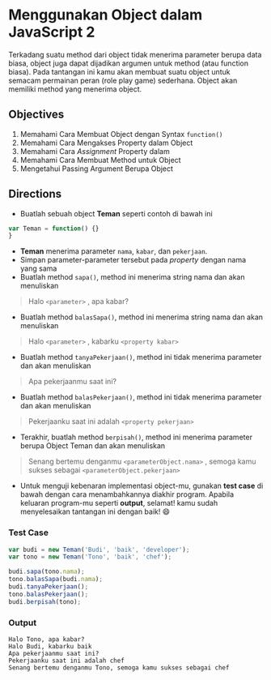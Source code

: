 # Menggunakan Object dalam JavaScript 2

Terkadang suatu method dari object tidak menerima parameter berupa data biasa, object juga dapat dijadikan argumen untuk method (atau function biasa). Pada tantangan ini kamu akan membuat suatu object untuk semacam permainan peran (role play game) sederhana. Object akan memiliki method yang menerima object.

## Objectives

1. Memahami Cara Membuat Object dengan Syntax `function()`
2. Memahami Cara Mengakses Property dalam Object
3. Memahami Cara *Assignment* Property dalam 
4. Memahami Cara Membuat Method untuk Object
5. Mengetahui Passing Argument Berupa Object

## Directions

- Buatlah sebuah object **Teman** seperti contoh di bawah ini

```javascript 
var Teman = function() {}
}
```

- **Teman** menerima parameter `nama`, `kabar`, dan `pekerjaan`.
- Simpan parameter-parameter tersebut pada *property* dengan nama yang sama
- Buatlah method `sapa()`, method ini menerima string nama dan akan menuliskan

> Halo `<parameter>` , apa kabar?

- Buatlah method `balasSapa()`, method ini menerima string nama dan akan menuliskan

> Halo `<parameter>` , kabarku `<property kabar>`

- Buatlah method `tanyaPekerjaan()`, method ini tidak menerima parameter dan akan menuliskan

> Apa pekerjaanmu saat ini?

- Buatlah method `balasPekerjaan()`, method ini tidak menerima parameter dan akan menuliskan

> Pekerjaanku saat ini adalah `<property pekerjaan>`

- Terakhir, buatlah method `berpisah()`, method ini menerima parameter berupa Object Teman dan akan menuliskan

> Senang bertemu denganmu `<parameterObject.nama>` , semoga kamu sukses sebagai `<parameterObject.pekerjaan>`

- Untuk menguji kebenaran implementasi object-mu, gunakan **test case** di bawah dengan cara menambahkannya diakhir program. Apabila keluaran program-mu seperti **output**, selamat! kamu sudah menyelesaikan tantangan ini dengan baik! :smile:


### Test Case

```javascript
var budi = new Teman('Budi', 'baik', 'developer');
var tono = new Teman('Tono', 'baik', 'chef');

budi.sapa(tono.nama);
tono.balasSapa(budi.nama);
budi.tanyaPekerjaan();
tono.balasPekerjaan();
budi.berpisah(tono);
```

### Output

```
Halo Tono, apa kabar?
Halo Budi, kabarku baik
Apa pekerjaanmu saat ini? 
Pekerjaanku saat ini adalah chef
Senang bertemu denganmu Tono, semoga kamu sukses sebagai chef
```
